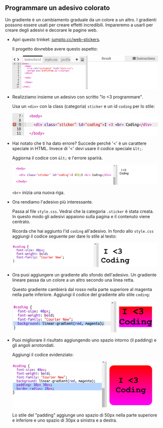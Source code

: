 ## Programmare un adesivo colorato

Un gradiente è un cambiamento graduale da un colore a un altro. I gradienti possono essere usati per creare effetti incredibili. Impareremo a usarli per creare degli adesivi e decorare le pagine web.

+ Apri questo trinket: <a href="http://jumpto.cc/web-stickers" target="_blank">jumpto.cc/web-stickers</a>.

	Il progetto dovrebbe avere questo aspetto:

	![screenshot](images/stickers-starter.png)

+ Realizziamo insieme un adesivo con scritto "Io <3 programmare".

	Usa un `<div>` con la class (categoria) `sticker` e un id `coding` per lo stile:

	![screenshot](images/stickers-coding-error.png)


+ Hai notato che ti ha dato errore? Succede perché '<' è un carattere speciale in HTML. Invece di '<' devi usare il codice speciale `&lt;`.

	Aggiorna il codice con `&lt;` e l'errore sparirà.

	![screenshot](images/stickers-coding-fixed.png)

	`<br>` inizia una nuova riga.

+ Ora rendiamo l'adesivo più interessante.

	Passa al file `style.css`. Vedrai che la categoria `.sticker` è stata creata. In questo modo gli adesivi appaiono sulla pagina e il contenuto viene centrato.

	Ricorda che hai aggiunto l'id `coding` all'adesivo. In fondo allo `style.css` aggiungi il codice seguente per dare lo stile al testo:

	![screenshot](images/stickers-coding-font.png)

+ Ora puoi aggiungere un gradiente allo sfondo dell'adesivo. Un gradiente lineare passa da un colore a un altro secondo una linea retta.

	Questo gradiente cambierà dal rosso nella parte superiore al magenta nella parte inferiore. Aggiungi il codice del gradiente allo stile `coding`:

	![screenshot](images/stickers-coding-gradient.png)

+ Puoi migliorare il risultato aggiungendo uno spazio intorno (il padding) e gli angoli arrotondati.

	Aggiungi il codice evidenziato:

	![screenshot](images/stickers-coding-padding.png)

	Lo stile del "padding" aggiunge uno spazio di 50px nella parte superiore e inferiore e uno spazio di 30px a sinistra e a destra.

